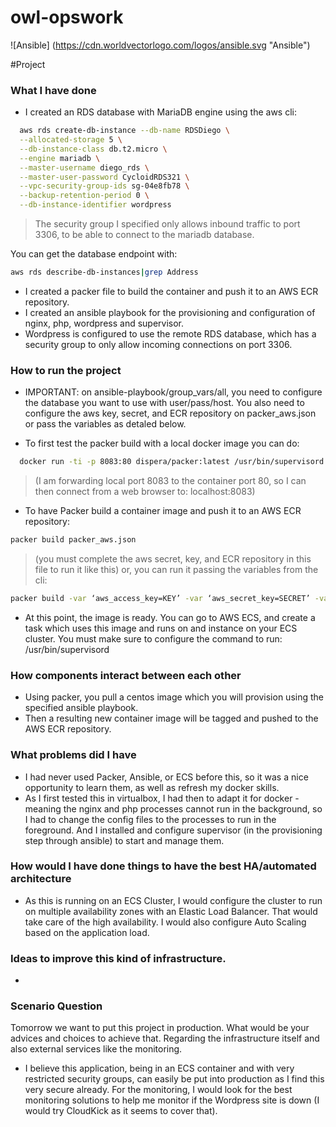 # owl-opswork
![Ansible] (https://cdn.worldvectorlogo.com/logos/ansible.svg "Ansible")

#Project

### What I have done
- I created an RDS database with MariaDB engine using the aws cli:
```sh
  aws rds create-db-instance --db-name RDSDiego \
  --allocated-storage 5 \
  --db-instance-class db.t2.micro \
  --engine mariadb \
  --master-username diego_rds \
  --master-user-password CycloidRDS321 \
  --vpc-security-group-ids sg-04e8fb78 \
  --backup-retention-period 0 \
  --db-instance-identifier wordpress
```
> The security group I specified only allows inbound traffic to port 3306, to be able to connect to the mariadb database.

You can get the database endpoint with:
```sh
aws rds describe-db-instances|grep Address
```
- I created a packer file to build the container and push it to an AWS ECR repository.
- I created an ansible playbook for the provisioning and configuration of nginx, php, wordpress and supervisor.
- Wordpress is configured to use the remote RDS database, which has a security group to only allow incoming connections on port 3306.

### How to run the project
- IMPORTANT: on ansible-playbook/group_vars/all, you need to configure the database you want to use with user/pass/host. You also need to configure the aws key, secret, and ECR repository on packer_aws.json or pass the variables as detaled below.

- To first test the packer build with a local docker image you can do:
```sh
  docker run -ti -p 8083:80 dispera/packer:latest /usr/bin/supervisord
```
> (I am forwarding local port 8083 to the container port 80, so I can then connect from a web browser to: localhost:8083)

- To have Packer build a container image and push it to an AWS ECR repository:
```sh
packer build packer_aws.json
```
> (you must complete the aws secret, key, and ECR repository in this file to run it like this)
or, you can run it passing the variables from the cli:
```sh
packer build -var ‘aws_access_key=KEY’ -var ‘aws_secret_key=SECRET’ -var 'aws_ECR_repository=REPOSITORY' packer_aws.json
```

- At this point, the image is ready. You can go to AWS ECS, and create a task which uses this image and runs on and instance on your ECS cluster. You must make sure to configure the command to run: /usr/bin/supervisord

### How components interact between each other
- Using packer, you pull a centos image which you will provision using the specified ansible playbook.
- Then a resulting new container image will be tagged and pushed to the AWS ECR repository.

### What problems did I have
- I had never used Packer, Ansible, or ECS before this, so it was a nice opportunity to learn them, as well as refresh my docker skills.
- As I first tested this in virtualbox, I had then to adapt it for docker - meaning the nginx and php processes cannot run in the background, so I had to change the config files to the processes to run in the foreground. And I installed and configure supervisor (in the provisioning step through ansible) to start and manage them.

### How would I have done things to have the best HA/automated architecture
- As this is running on an ECS Cluster, I would configure the cluster to run on multiple availability zones with an Elastic Load Balancer. That would take care of the high availability. I would also configure Auto Scaling based on the application load.

### Ideas to improve this kind of infrastructure.
-

### Scenario Question
Tomorrow we want to put this project in production. What would be your advices and choices to achieve that.
Regarding the infrastructure itself and also external services like the monitoring.
- I believe this application, being in an ECS container and with very restricted security groups, can easily be put into production as I find this very secure already. For the monitoring, I would look for the best monitoring solutions to help me monitor if the Wordpress site is down (I would try CloudKick as it seems to cover that).
